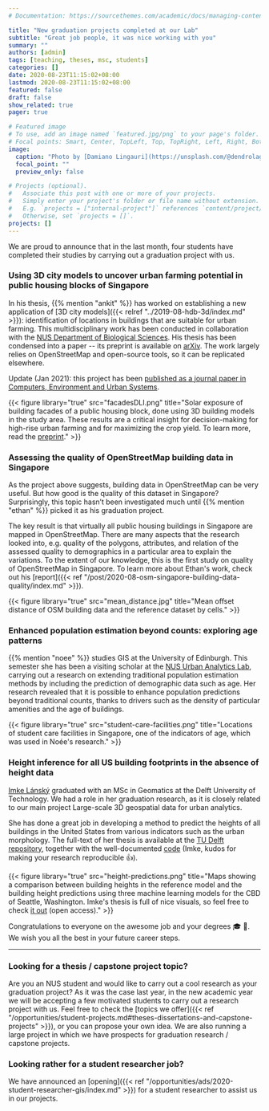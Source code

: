 ```yaml
---
# Documentation: https://sourcethemes.com/academic/docs/managing-content/

title: "New graduation projects completed at our Lab"
subtitle: "Great job people, it was nice working with you"
summary: ""
authors: [admin]
tags: [teaching, theses, msc, students]
categories: []
date: 2020-08-23T11:15:02+08:00
lastmod: 2020-08-23T11:15:02+08:00
featured: false
draft: false
show_related: true
pager: true

# Featured image
# To use, add an image named `featured.jpg/png` to your page's folder.
# Focal points: Smart, Center, TopLeft, Top, TopRight, Left, Right, BottomLeft, Bottom, BottomRight.
image:
  caption: "Photo by [Damiano Lingauri](https://unsplash.com/@dendrolago89) on [Unsplash](https://unsplash.com/)."
  focal_point: ""
  preview_only: false

# Projects (optional).
#   Associate this post with one or more of your projects.
#   Simply enter your project's folder or file name without extension.
#   E.g. `projects = ["internal-project"]` references `content/project/deep-learning/index.md`.
#   Otherwise, set `projects = []`.
projects: []
---
```


We are proud to announce that in the last month, four students have completed their studies by carrying out a graduation project with us.

### Using 3D city models to uncover urban farming potential in public housing blocks of Singapore

In his thesis, {{% mention "ankit" %}} has worked on establishing a new application of [3D city models]({{< relref "../2019-08-hdb-3d/index.md" >}}): identification of locations in buildings that are suitable for urban farming.
This multidisciplinary work has been conducted in collaboration with the [NUS Department of Biological Sciences](http://www.dbs.nus.edu.sg).
His thesis has been condensed into a paper -- its preprint is available on [arXiv](https://arxiv.org/abs/2007.14203).
The work largely relies on OpenStreetMap and open-source tools, so it can be replicated elsewhere.

Update (Jan 2021): this project has been [published as a journal paper in Computers, Environment and Urban Systems](/publication/2021-ceus-3-d-farming/).

{{< figure library="true" src="facadesDLI.png" title="Solar exposure of building facades of a public housing block, done using 3D building models in the study area. These results are a critical insight for decision-making for high-rise urban farming and for maximizing the crop yield. To learn more, read the [preprint](https://arxiv.org/abs/2007.14203)." >}}

### Assessing the quality of OpenStreetMap building data in Singapore

As the project above suggests, building data in OpenStreetMap can be very useful.
But how good is the quality of this dataset in Singapore?
Surprisingly, this topic hasn’t been investigated much until {{% mention "ethan" %}} picked it as his graduation project.

The key result is that virtually all public housing buildings in Singapore are mapped in OpenStreetMap.
There are many aspects that the research looked into, e.g. quality of the polygons, attributes, and relation of the assessed quality to demographics in a particular area to explain the variations.
To the extent of our knowledge, this is the first study on quality of OpenStreetMap in Singapore. 
To learn more about Ethan's work, check out his [report]({{< ref "/post/2020-08-osm-singapore-building-data-quality/index.md" >}}).

{{< figure library="true" src="mean_distance.jpg" title="Mean offset distance of OSM building data and the reference dataset by cells." >}}

### Enhanced population estimation beyond counts: exploring age patterns

{{% mention "noee" %}} studies GIS at the University of Edinburgh.
This semester she has been a visiting scholar at the [NUS Urban Analytics Lab](/), carrying out a research on extending traditional population estimation methods by including the prediction of demographic data such as age.
Her research revealed that it is possible to enhance population predictions beyond traditional counts, thanks to drivers such as the density of particular amenities and the age of buildings.

{{< figure library="true" src="student-care-facilities.png" title="Locations of student care facilities in Singapore, one of the indicators of age, which was used in Noée's research." >}}

### Height inference for all US building footprints in the absence of height data

[Imke Lánský](https://nl.linkedin.com/in/imkelansky) graduated with an MSc in Geomatics at the Delft University of Technology.
We had a role in her graduation research, as it is closely related to our main project Large-scale 3D geospatial data for urban analytics.

She has done a great job in developing a method to predict the heights of all buildings in the United States from various indicators such as the urban morphology.
The full-text of her thesis is available at the [TU Delft repository](https://repository.tudelft.nl/islandora/object/uuid:ddcae7d1-6cc8-42a7-8c1d-a922ec7551f0?collection=education), together with the well-documented [code](https://github.com/ImkeLansky/USA-BuildingHeightInference) (Imke, kudos for making your research reproducible :thumbsup:).

{{< figure library="true" src="height-predictions.png" title="Maps showing a comparison between building heights in the reference model and the building height predictions using three machine learning models for the CBD of Seattle, Washington. Imke's thesis is full of nice visuals, so feel free to check [it out](https://repository.tudelft.nl/islandora/object/uuid:ddcae7d1-6cc8-42a7-8c1d-a922ec7551f0?collection=education) (open access)." >}}

Congratulations to everyone on the awesome job and your degrees :mortar_board: :clap:.
We wish you all the best in your future career steps.

----------------

### Looking for a thesis / capstone project topic?

Are you an NUS student and would like to carry out a cool research as your graduation project?
As it was the case last year, in the new academic year we will be accepting a few motivated students to carry out a research project with us.
Feel free to check the [topics we offer]({{< ref "/opportunities/student-projects.md#theses-dissertations-and-capstone-projects" >}}), or you can propose your own idea.
We are also running a large project in which we have prospects for graduation research / capstone projects.

### Looking rather for a student researcher job?

We have announced an [opening]({{< ref "/opportunities/ads/2020-student-researcher-gis/index.md" >}}) for a student researcher to assist us in our projects.

